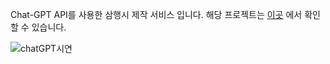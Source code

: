 Chat-GPT API를 사용한 삼행시 제작 서비스 입니다.
해당 프로젝트는 [이곳](https://ju-ju2.github.io/chat-gpt-3poem/) 에서 확인할 수 있습니다.

![chatGPT시연](https://user-images.githubusercontent.com/71650663/236680166-b7b81b59-de32-4f5d-bba9-c61e1d6d47ca.gif)
